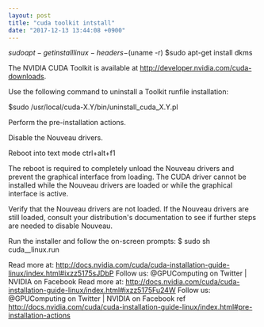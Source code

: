 ```yaml
---
layout: post
title: "cuda toolkit intstall"
date: "2017-12-13 13:44:08 +0900"
---
```


$sudo apt-get install linux-headers-$(uname -r)
$sudo apt-get install dkms

The NVIDIA CUDA Toolkit is available at http://developer.nvidia.com/cuda-downloads.

Use the following command to uninstall a Toolkit runfile installation:

$sudo /usr/local/cuda-X.Y/bin/uninstall_cuda_X.Y.pl

Perform the pre-installation actions.

Disable the Nouveau drivers.

Reboot into text mode  ctrl+alt+f1


The reboot is required to completely unload the Nouveau drivers and prevent the graphical interface from loading. The CUDA driver cannot be installed while the Nouveau drivers are loaded or while the graphical interface is active.

Verify that the Nouveau drivers are not loaded. If the Nouveau drivers are still loaded, consult your distribution's documentation to see if further steps are needed to disable Nouveau.

Run the installer and follow the on-screen prompts:
$ sudo sh cuda_<version>_linux.run


Read more at: http://docs.nvidia.com/cuda/cuda-installation-guide-linux/index.html#ixzz5175sJDbP
Follow us: @GPUComputing on Twitter | NVIDIA on Facebook
Read more at: http://docs.nvidia.com/cuda/cuda-installation-guide-linux/index.html#ixzz5175Fu24W
Follow us: @GPUComputing on Twitter | NVIDIA on Facebook
ref http://docs.nvidia.com/cuda/cuda-installation-guide-linux/index.html#pre-installation-actions
